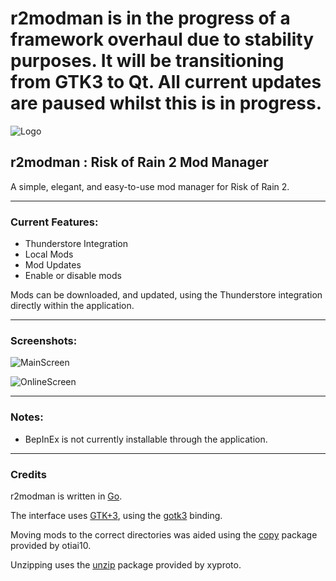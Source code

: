 # r2modman is in the progress of a framework overhaul due to stability purposes. It will be transitioning from GTK3 to Qt. All current updates are paused whilst this is in progress.

![Logo](https://i.imgur.com/rdImc3h.png)

## r2modman : Risk of Rain 2 Mod Manager

A simple, elegant, and easy-to-use mod manager for Risk of Rain 2.

---

### Current Features:
- Thunderstore Integration
- Local Mods
- Mod Updates
- Enable or disable mods

Mods can be downloaded, and updated, using the Thunderstore integration directly within the application.

---

### Screenshots:

![MainScreen](https://i.imgur.com/gpk8zNk.png)

![OnlineScreen](https://i.imgur.com/PQFfCwA.png)

---

### Notes:
- BepInEx is not currently installable through the application.

---

### Credits

r2modman is written in [Go](https://golang.org).

The interface uses [GTK+3](https://gtk.org), using the [gotk3](https://github.com/gotk3/gotk3) binding.

Moving mods to the correct directories was aided using the [copy](https://github.com/otiai10/copy) package provided by otiai10.

Unzipping uses the [unzip](https://github.com/xyproto/unzip) package provided by xyproto.
